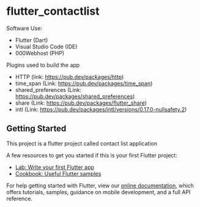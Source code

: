 # flutter_contactlist

Software Use:
- Flutter (Dart)
- Visual Studio Code (IDE)
- 000Webhost (PHP)

Plugins used to build the app
- HTTP (link: https://pub.dev/packages/http)
- time_span (Link: https://pub.dev/packages/time_span)
- shared_preferences (Link: https://pub.dev/packages/shared_preferences)
- share (Link: https://pub.dev/packages/flutter_share)
- intl (Link: https://pub.dev/packages/intl/versions/0.17.0-nullsafety.2)

## Getting Started

This project is a flutter project called contact list application



A few resources to get you started if this is your first Flutter project:

- [Lab: Write your first Flutter app](https://flutter.dev/docs/get-started/codelab)
- [Cookbook: Useful Flutter samples](https://flutter.dev/docs/cookbook)

For help getting started with Flutter, view our
[online documentation](https://flutter.dev/docs), which offers tutorials,
samples, guidance on mobile development, and a full API reference.
